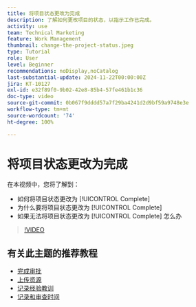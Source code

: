 ```yaml
---
title: 将项目状态更改为完成
description: 了解如何更改项目的状态，以指示工作已完成。
activity: use
team: Technical Marketing
feature: Work Management
thumbnail: change-the-project-status.jpeg
type: Tutorial
role: User
level: Beginner
recommendations: noDisplay,noCatalog
last-substantial-update: 2024-11-22T00:00:00Z
jira: KT-10127
exl-id: e32f89f0-9b02-42e8-85b4-57fe461b1c36
doc-type: video
source-git-commit: 0b067f9dddd57a7f29ba4241d2d9bf59a9748e3e
workflow-type: tm+mt
source-wordcount: '74'
ht-degree: 100%

---
```


# 将项目状态更改为完成

在本视频中，您将了解到：

* 如何将项目状态更改为 [!UICONTROL Complete]
* 为什么要将项目状态更改为 [!UICONTROL Complete]
* 如果无法将项目状态更改为 [!UICONTROL Complete] 怎么办

>[!VIDEO](https://video.tv.adobe.com/v/3419336/?quality=12&learn=on)

## 有关此主题的推荐教程

* [完成审批](/help/manage-work/close-a-project/complete-approvals.md)
* [上传资源](/help/manage-work/close-a-project/upload-assets.md)
* [记录经验教训](/help/manage-work/close-a-project/lessons-learned-from-closing-a-project.md)
* [记录和审查时间](/help/manage-work/close-a-project/log-and-review-hours.md)
